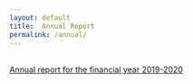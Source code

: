 ```yaml
---
layout: default
title:  Annual Report
permalink: /annual/
---
```



<br> [Annual report for the financial year 2019-2020](http://www.hueristicdevices.com/reports/HueristicAnnualReturn_2019-2020.pdf)
